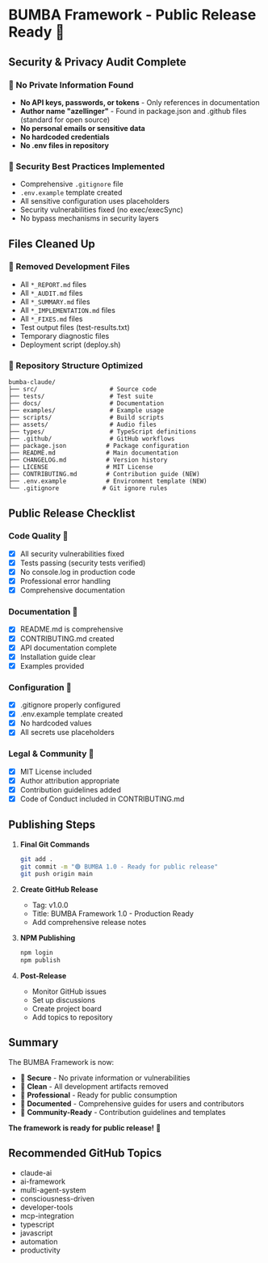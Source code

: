 # BUMBA Framework - Public Release Ready 🏁

## Security & Privacy Audit Complete

### 🏁 No Private Information Found
- **No API keys, passwords, or tokens** - Only references in documentation
- **Author name "azellinger"** - Found in package.json and .github files (standard for open source)
- **No personal emails or sensitive data**
- **No hardcoded credentials**
- **No .env files in repository**

### 🏁 Security Best Practices Implemented
- Comprehensive `.gitignore` file
- `.env.example` template created
- All sensitive configuration uses placeholders
- Security vulnerabilities fixed (no exec/execSync)
- No bypass mechanisms in security layers

## Files Cleaned Up

### 🏁 Removed Development Files
- All `*_REPORT.md` files
- All `*_AUDIT.md` files  
- All `*_SUMMARY.md` files
- All `*_IMPLEMENTATION.md` files
- All `*_FIXES.md` files
- Test output files (test-results.txt)
- Temporary diagnostic files
- Deployment script (deploy.sh)

### 🏁 Repository Structure Optimized
```
bumba-claude/
├── src/                    # Source code
├── tests/                  # Test suite
├── docs/                   # Documentation
├── examples/               # Example usage
├── scripts/                # Build scripts
├── assets/                 # Audio files
├── types/                  # TypeScript definitions
├── .github/                # GitHub workflows
├── package.json           # Package configuration
├── README.md              # Main documentation
├── CHANGELOG.md           # Version history
├── LICENSE                # MIT License
├── CONTRIBUTING.md        # Contribution guide (NEW)
├── .env.example           # Environment template (NEW)
└── .gitignore            # Git ignore rules
```

## Public Release Checklist

### Code Quality 🏁
- [x] All security vulnerabilities fixed
- [x] Tests passing (security tests verified)
- [x] No console.log in production code
- [x] Professional error handling
- [x] Comprehensive documentation

### Documentation 🏁
- [x] README.md is comprehensive
- [x] CONTRIBUTING.md created
- [x] API documentation complete
- [x] Installation guide clear
- [x] Examples provided

### Configuration 🏁
- [x] .gitignore properly configured
- [x] .env.example template created
- [x] No hardcoded values
- [x] All secrets use placeholders

### Legal & Community 🏁
- [x] MIT License included
- [x] Author attribution appropriate
- [x] Contribution guidelines added
- [x] Code of Conduct included in CONTRIBUTING.md

## Publishing Steps

1. **Final Git Commands**
   ```bash
   git add .
   git commit -m "🟢 BUMBA 1.0 - Ready for public release"
   git push origin main
   ```

2. **Create GitHub Release**
   - Tag: v1.0.0
   - Title: BUMBA Framework 1.0 - Production Ready
   - Add comprehensive release notes

3. **NPM Publishing**
   ```bash
   npm login
   npm publish
   ```

4. **Post-Release**
   - Monitor GitHub issues
   - Set up discussions
   - Create project board
   - Add topics to repository

## Summary

The BUMBA Framework is now:
- 🏁 **Secure** - No private information or vulnerabilities
- 🏁 **Clean** - All development artifacts removed
- 🏁 **Professional** - Ready for public consumption
- 🏁 **Documented** - Comprehensive guides for users and contributors
- 🏁 **Community-Ready** - Contribution guidelines and templates

**The framework is ready for public release!** 🏁

## Recommended GitHub Topics
- claude-ai
- ai-framework
- multi-agent-system
- consciousness-driven
- developer-tools
- mcp-integration
- typescript
- javascript
- automation
- productivity